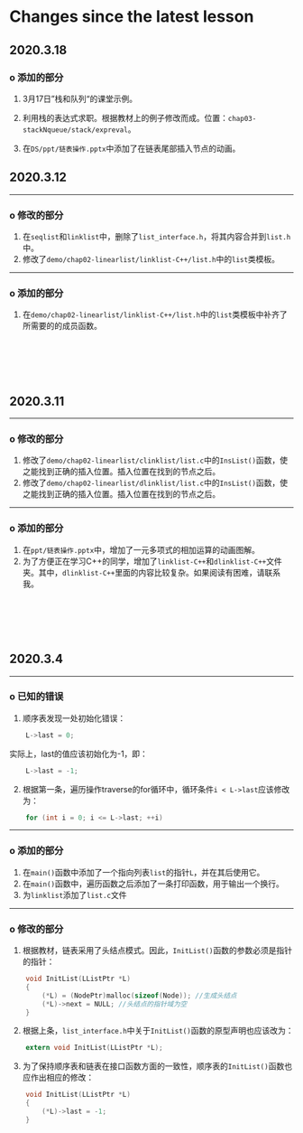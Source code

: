 # Changes since the latest lesson

## 2020.3.18

### o 添加的部分

1. 3月17日”栈和队列“的课堂示例。

2. 利用栈的表达式求职。根据教材上的例子修改而成。位置：`chap03-stackNqueue/stack/expreval`。

3. 在`DS/ppt/链表操作.pptx`中添加了在链表尾部插入节点的动画。

   

## **2020.3.12**

-----

### **o 修改的部分**

1. 在`seqlist`和`linklist`中，删除了`list_interface.h`，将其内容合并到`list.h`中。
2. 修改了`demo/chap02-linearlist/linklist-C++/list.h`中的`list`类模板。

-----

### **o 添加的部分**

1. 在`demo/chap02-linearlist/linklist-C++/list.h`中的`list`类模板中补齐了所需要的的成员函数。

<br /><br /><br /><br />

## **2020.3.11**

-----

### **o 修改的部分**

1. 修改了`demo/chap02-linearlist/clinklist/list.c`中的`InsList()`函数，使之能找到正确的插入位置。插入位置在找到的节点之后。
2. 修改了`demo/chap02-linearlist/dlinklist/list.c`中的`InsList()`函数，使之能找到正确的插入位置。插入位置在找到的节点之后。

-----

### **o 添加的部分**

1. 在`ppt/链表操作.pptx`中，增加了一元多项式的相加运算的动画图解。  
2. 为了方便正在学习C++的同学，增加了`linklist-C++`和`dlinklist-C++`文件夹。其中，`dlinklist-C++`里面的内容比较复杂。如果阅读有困难，请联系我。

<br /><br /><br /><br />

## **2020.3.4**

-----

### **o 已知的错误**

1. 顺序表发现一处初始化错误：

```C
    L->last = 0;
```

   实际上，last的值应该初始化为-1，即：

```C
    L->last = -1;
```

2. 根据第一条，遍历操作traverse的for循环中，循环条件`i < L->last`应该修改为：

```C
    for (int i = 0; i <= L->last; ++i)
```

-----

### **o 添加的部分**

1. 在`main()`函数中添加了一个指向列表`list`的指针`L`，并在其后使用它。
2. 在`main()`函数中，遍历函数之后添加了一条打印函数，用于输出一个换行。
3. 为`linklist`添加了`list.c`文件

-----

### **o 修改的部分**

1. 根据教材，链表采用了头结点模式。因此，`InitList()`函数的参数必须是指针的指针：

```c
    void InitList(LListPtr *L)
    {
        (*L) = (NodePtr)malloc(sizeof(Node)); //生成头结点
        (*L)->next = NULL; //头结点的指针域为空
    }
```

2. 根据上条，`list_interface.h`中关于`InitList()`函数的原型声明也应该改为：

```C
    extern void InitList(LListPtr *L);
```

3. 为了保持顺序表和链表在接口函数方面的一致性，顺序表的`InitList()`函数也应作出相应的修改：

```C
    void InitList(LListPtr *L)
    {
        (*L)->last = -1;
    }
```